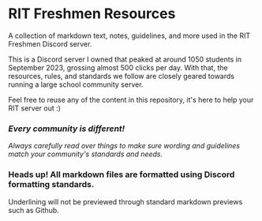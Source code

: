 # RIT Freshmen Resources
A collection of markdown text, notes, guidelines, and more used in the RIT Freshmen Discord server.

This is a Discord server I owned that peaked at around 1050 students in September 2023, grossing almost 500 clicks per day. With that, the resources, rules, and standards we follow are closely geared towards running a large school community server.
 
Feel free to reuse any of the content in this repository, it's here to help your RIT server out :)

### *Every community is different!*
*Always carefully read over things to make sure wording and guidelines match your community's standards and needs.*

### Heads up! All markdown files are formatted using Discord formatting standards.
Underlining will not be previewed through standard markdown previews such as Github.